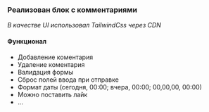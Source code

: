 ### Реализован блок с комментариями

_В качестве UI использовал TailwindCss через CDN_ 


#### Функционал

- Добавление коментария
- Удаление коментария
- Валидация формы
- Сброс полей ввода при отправке
- Формат даты (сегодня, 00:00; вчера, 00:00; 00,00,00, 00:00)
- Можно поставить лайк
- ...